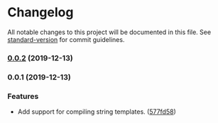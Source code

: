 # Changelog

All notable changes to this project will be documented in this file. See [standard-version](https://github.com/conventional-changelog/standard-version) for commit guidelines.

### [0.0.2](https://github.com/nicolasdao/simple-template-utils/compare/v0.0.1...v0.0.2) (2019-12-13)

### 0.0.1 (2019-12-13)


### Features

* Add support for compiling string templates. ([577fd58](https://github.com/nicolasdao/simple-template-utils/commit/577fd589b154bd4e34300d81f1cc4e90d16f0fed))
